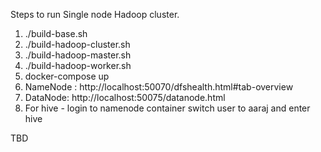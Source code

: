 Steps to run Single node Hadoop cluster.
1. ./build-base.sh
2. ./build-hadoop-cluster.sh
3. ./build-hadoop-master.sh
4. ./build-hadoop-worker.sh
5. docker-compose up
6. NameNode : http://localhost:50070/dfshealth.html#tab-overview
7. DataNode: http://localhost:50075/datanode.html
8. For hive - login to namenode container switch user to aaraj and enter hive

TBD
